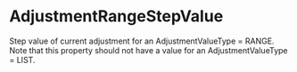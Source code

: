 AdjustmentRangeStepValue
========================

Step value of current adjustment for an AdjustmentValueType = RANGE. Note that this property should not have a value for an AdjustmentValueType = LIST.
